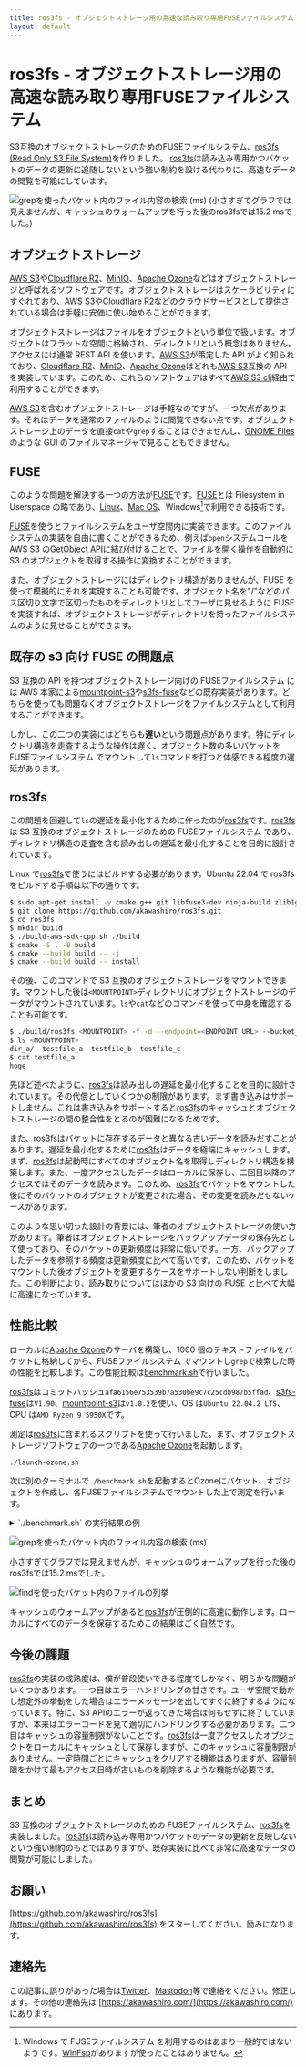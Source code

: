 ```yaml
---
title: ros3fs - オブジェクトストレージ用の高速な読み取り専用FUSEファイルシステム
layout: default
---
```


# ros3fs - オブジェクトストレージ用の高速な読み取り専用FUSEファイルシステム

S3互換のオブジェクトストレージのためのFUSEファイルシステム、[ros3fs (Read Only S3 File System)](https://github.com/akawashiro/ros3fs)を作りました。 [ros3fs](https://github.com/akawashiro/ros3fs)は読み込み専用かつバケットのデータの更新に追随しないという強い制約を設ける代わりに、高速なデータの閲覧を可能にしています。

![grepを使ったバケット内のファイル内容の検索 (ms)](./ros3fs-grep.png)
(小さすぎてグラフでは見えませんが、キャッシュのウォームアップを行った後のros3fsでは15.2 msでした。)

## オブジェクトストレージ

[AWS S3](https://aws.amazon.com/s3/)や[Cloudflare R2](https://developers.cloudflare.com/r2/)、[MinIO](https://min.io/)、[Apache Ozone](https://ozone.apache.org/)などはオブジェクトストレージと呼ばれるソフトウェアです。オブジェクトストレージはスケーラビリティにすぐれており、[AWS S3](https://aws.amazon.com/s3/)や[Cloudflare R2](https://developers.cloudflare.com/r2/)などのクラウドサービスとして提供されている場合は手軽に安価に使い始めることができます。

オブジェクトストレージはファイルをオブジェクトという単位で扱います。オブジェクトはフラットな空間に格納され、ディレクトリという概念はありません。アクセスには通常 REST API を使います。[AWS S3](https://aws.amazon.com/s3/)が策定した API がよく知られており、[Cloudflare R2](https://developers.cloudflare.com/r2/)、[MinIO](https://min.io/)、[Apache Ozone](https://ozone.apache.org/)はどれも[AWS S3](https://aws.amazon.com/s3/)互換の API を実装しています。このため、これらのソフトウェアはすべて[AWS S3 cli](https://docs.aws.amazon.com/cli/latest/reference/s3/)経由で利用することができます。

[AWS S3](https://aws.amazon.com/s3/)を含むオブジェクトストレージは手軽なのですが、一つ欠点があります。それはデータを通常のファイルのように閲覧できない点です。オブジェクトストレージ上のデータを直接`cat`や`grep`することはできませんし、[GNOME Files](https://gitlab.gnome.org/GNOME/nautilus)のような GUI のファイルマネージャで見ることもできません。

## FUSE

このような問題を解決する一つの方法が[FUSE](https://www.kernel.org/doc/html/next/filesystems/fuse.html)です。[FUSE](https://www.kernel.org/doc/html/next/filesystems/fuse.html)とは Filesystem in Userspace の略であり、[Linux](https://github.com/libfuse/libfuse)、[Mac OS](https://osxfuse.github.io/)、Windows[^1]で利用できる技術です。

[^1]: Windows で FUSEファイルシステム を利用するのはあまり一般的ではないようです。[WinFsp](https://github.com/winfsp/winfsp)がありますが使ったことはありません。

[FUSE](https://www.kernel.org/doc/html/next/filesystems/fuse.html)を使うとファイルシステムをユーザ空間内に実装できます。このファイルシステムの実装を自由に書くことができるため、例えば`open`システムコールを AWS S3 の[GetObject API](https://docs.aws.amazon.com/AmazonS3/latest/API/API_GetObject.html)に結び付けることで、ファイルを開く操作を自動的に S3 のオブジェクトを取得する操作に変換することができます。

また、オブジェクトストレージにはディレクトリ構造がありませんが、FUSE を使って模擬的にそれを実現することも可能です。オブジェクト名を"/"などのパス区切り文字で区切ったものをディレクトリとしてユーザに見せるように FUSE を実装すれば、オブジェクトストレージがディレクトリを持ったファイルシステムのように見せることができます。

## 既存の s3 向け FUSE の問題点

S3 互換の API を持つオブジェクトストレージ向けの FUSEファイルシステム には AWS 本家による[mountpoint-s3](https://github.com/awslabs/mountpoint-s3)や[s3fs-fuse](https://github.com/s3fs-fuse/s3fs-fuse)などの既存実装があります。どちらを使っても問題なくオブジェクトストレージをファイルシステムとして利用することができます。

しかし、この二つの実装にはどちらも**遅い**という問題点があります。特にディレクトリ構造を走査するような操作は遅く、オブジェクト数の多いバケットを FUSEファイルシステム でマウントして`ls`コマンドを打つと体感できる程度の遅延があります。

## ros3fs

この問題を回避して`ls`の遅延を最小化するために作ったのが[ros3fs](https://github.com/akawashiro/ros3fs)です。[ros3fs](https://github.com/akawashiro/ros3fs)は S3 互換のオブジェクトストレージのための FUSEファイルシステム であり、ディレクトリ構造の走査を含む読み出しの遅延を最小化することを目的に設計されています。

Linux で[ros3fs](https://github.com/akawashiro/ros3fs)で使うにはビルドする必要があります。Ubuntu 22.04 で ros3fs をビルドする手順は以下の通りです。

```bash
$ sudo apt-get install -y cmake g++ git libfuse3-dev ninja-build zlib1g-dev libcurl4-openssl-dev libssl-dev ccache pkg-config
$ git clone https://github.com/akawashiro/ros3fs.git
$ cd ros3fs
$ mkdir build
$ ./build-aws-sdk-cpp.sh ./build
$ cmake -S . -B build
$ cmake --build build -- -j
$ cmake --build build -- install
```

その後、このコマンドで S3 互換のオブジェクトストレージをマウントできます。マウントした後は`<MOUNTPOINT>`ディレクトリにオブジェクトストレージのデータがマウントされています。`ls`や`cat`などのコマンドを使って中身を確認することも可能です。

```bash
$ ./build/ros3fs <MOUNTPOINT> -f -d --endpoint=<ENDPOINT URL> --bucket_name=<BUCKET NAME ENDS WITH '/'> --cache_dir=<CACHE DIRECTORY>
$ ls <MOUNTPOINT>
dir_a/  testfile_a  testfile_b  testfile_c
$ cat testfile_a
hoge
```

先ほど述べたように、[ros3fs](https://github.com/akawashiro/ros3fs)は読み出しの遅延を最小化することを目的に設計されています。その代償としていくつかの制限があります。まず書き込みはサポートしません。これは書き込みをサポートすると[ros3fs](https://github.com/akawashiro/ros3fs)のキャッシュとオブジェクトストレージの間の整合性をとるのが困難になるためです。

また、[ros3fs](https://github.com/akawashiro/ros3fs)はバケットに存在するデータと異なる古いデータを読みだすことがあります。遅延を最小化するために[ros3fs](https://github.com/akawashiro/ros3fs)はデータを極端にキャッシュします。まず、[ros3fs](https://github.com/akawashiro/ros3fs)は起動時にすべてのオブジェクト名を取得しディレクトリ構造を構築します。また、一度アクセスしたデータはローカルに保存し、二回目以降のアクセスではそのデータを読みます。このため、[ros3fs](https://github.com/akawashiro/ros3fs)でバケットをマウントした後にそのバケットのオブジェクトが変更された場合、その変更を読みだせないケースがあります。

このような思い切った設計の背景には、筆者のオブジェクトストレージの使い方があります。筆者はオブジェクトストレージをバックアップデータの保存先として使っており、そのバケットの更新頻度は非常に低いです。一方、バックアップしたデータを参照する頻度は更新頻度に比べて高いです。このため、バケットをマウントした後オブジェクトを変更するケースをサポートしない判断をしました。この判断により、読み取りについてはほかの S3 向けの FUSE と比べて大幅に高速になっています。

## 性能比較

ローカルに[Apache Ozone](https://ozone.apache.org/)のサーバを構築し、1000 個のテキストファイルをバケットに格納してから、FUSEファイルシステム でマウントし`grep`で検索した時の性能を比較します。この性能比較は[benchmark.sh](https://github.com/akawashiro/ros3fs/blob/master/benchmark.sh)で行いました。

[ros3fs](https://github.com/akawashiro/ros3fs)はコミットハッシュ`afa6156e753539b7a530be9c7c25cdb987b5ffad`、[s3fs-fuse](https://github.com/s3fs-fuse/s3fs-fuse)は`V1.90`、[mountpoint-s3](https://github.com/awslabs/mountpoint-s3)は`v1.0.2`を使い、OS は`Ubuntu 22.04.2 LTS`、CPU は`AMD Ryzen 9 5950X`です。

測定は[ros3fs](https://github.com/akawashiro/ros3fs)に含まれるスクリプトを使って行いました。まず、オブジェクトストレージソフトウェアの一つである[Apache Ozone](https://ozone.apache.org/)を起動します。

```bash
./launch-ozone.sh
```

次に別のターミナルで`./benchmark.sh`を起動するとOzoneにバケット、オブジェクトを作成し、各FUSEファイルシステムでマウントした上で測定を行います。

<details><summary>`./benchmark.sh` の実行結果の例</summary>

```bash
./benchmark.sh
# 省略
========== Compare grep performance without cache warmup ==========
time grep -r /home/akira/ghq/github.com/akawashiro/ros3fs/build_benchmark/ros3fs_mountpoint -e 123

real    0m3.046s
user    0m0.000s
sys     0m0.021s
time grep -r /home/akira/ghq/github.com/akawashiro/ros3fs/build_benchmark/s3fs-fuse_mountpoint -e 123

real    0m2.042s
user    0m0.005s
sys     0m0.016s
time grep -r /home/akira/ghq/github.com/akawashiro/ros3fs/build_benchmark/mountpoint-s3_mountpoint -e 123

real    0m8.660s
user    0m0.004s
sys     0m0.024s
============================================================
========== Compare grep performance with cache warmup ==========
Benchmark 1: grep -r /home/akira/ghq/github.com/akawashiro/ros3fs/build_benchmark/ros3fs_mountpoint -e '123'
  Time (mean ± σ):      15.2 ms ±   1.1 ms    [User: 1.9 ms, System: 4.1 ms]
  Range (min … max):    12.7 ms …  17.0 ms    10 runs

Benchmark 1: grep -r /home/akira/ghq/github.com/akawashiro/ros3fs/build_benchmark/s3fs-fuse_mountpoint -e '123'
  Time (mean ± σ):      2.056 s ±  0.028 s    [User: 0.004 s, System: 0.019 s]
  Range (min … max):    2.009 s …  2.112 s    10 runs

Benchmark 1: grep -r /home/akira/ghq/github.com/akawashiro/ros3fs/build_benchmark/mountpoint-s3_mountpoint -e '123'
  Time (mean ± σ):     10.866 s ±  2.068 s    [User: 0.007 s, System: 0.023 s]
  Range (min … max):    8.913 s … 14.761 s    10 runs

=========================================================
========== Compare find performance without cache warmup ==========                                                                                                time find /home/akira/ghq/github.com/akawashiro/ros3fs/build_benchmark/ros3fs_mountpoint

real    0m0.022s
user    0m0.005s
sys     0m0.000s
time find /home/akira/ghq/github.com/akawashiro/ros3fs/build_benchmark/s3fs-fuse_mountpoint

real    0m0.090s
user    0m0.001s
sys     0m0.000s
time find /home/akira/ghq/github.com/akawashiro/ros3fs/build_benchmark/mountpoint-s3_mountpoint

real    0m0.045s
user    0m0.000s
sys     0m0.003s
============================================================
========== Compare find performance with cache warmup ==========
Benchmark 1: find /home/akira/ghq/github.com/akawashiro/ros3fs/build_benchmark/ros3fs_mountpoint
  Time (mean ± σ):       4.0 ms ±   0.2 ms    [User: 1.1 ms, System: 0.4 ms]
  Range (min … max):     3.7 ms …   4.5 ms    10 runs

  Warning: Command took less than 5 ms to complete. Results might be inaccurate.

Benchmark 1: find /home/akira/ghq/github.com/akawashiro/ros3fs/build_benchmark/s3fs-fuse_mountpoint
  Time (mean ± σ):      22.5 ms ±   1.9 ms    [User: 0.8 ms, System: 0.3 ms]
  Range (min … max):    19.2 ms …  26.0 ms    10 runs

Benchmark 1: find /home/akira/ghq/github.com/akawashiro/ros3fs/build_benchmark/mountpoint-s3_mountpoint
  Time (mean ± σ):      43.8 ms ±   2.5 ms    [User: 1.1 ms, System: 0.4 ms]
  Range (min … max):    41.2 ms …  49.3 ms    10 runs

=========================================================
```

</details>

![grepを使ったバケット内のファイル内容の検索 (ms)](./ros3fs-grep.png)

小さすぎてグラフでは見えませんが、キャッシュのウォームアップを行った後のros3fsでは15.2 msでした。

![findを使ったバケット内のファイルの列挙](./ros3fs-find.png)

キャッシュのウォームアップがあると[ros3fs](https://github.com/akawashiro/ros3fs)が圧倒的に高速に動作します。ローカルにすべてのデータを保存するためこの結果はごく自然です。

## 今後の課題

[ros3fs](https://github.com/akawashiro/ros3fs)の実装の成熟度は、僕が普段使いできる程度でしかなく、明らかな問題がいくつかあります。一つ目はエラーハンドリングの甘さです。ユーザ空間で動かし想定外の挙動をした場合はエラーメッセージを出してすぐに終了するようになっています。特に、S3 APIのエラーが返ってきた場合は何もせずに終了していますが、本来はエラーコードを見て適切にハンドリングする必要があります。二つ目はキャッシュの容量制限がないことです。[ros3fs](https://github.com/akawashiro/ros3fs)は一度アクセスしたオブジェクトをローカルにキャッシュとして保存しますが、このキャッシュに容量制限がありません。一定時間ごとにキャッシュをクリアする機能はありますが、容量制限をかけて最もアクセス日時が古いものを削除するような機能が必要です。

## まとめ

S3 互換のオブジェクトストレージのための FUSEファイルシステム、[ros3fs](https://github.com/akawashiro/ros3fs)を実装しました。[ros3fs](https://github.com/akawashiro/ros3fs)は読み込み専用かつバケットのデータの更新を反映しないという強い制約のもとではありますが、既存実装に比べて非常に高速なデータの閲覧が可能にしました。

## お願い

[https://github.com/akawashiro/ros3fs](https://github.com/akawashiro/ros3fs) をスターしてください。励みになります。

## 連絡先

この記事に誤りがあった場合は[Twitter](https://twitter.com/a_kawashiro)、[Mastodon](https://mstdn.jp/@a_kawashiro)等で連絡をください。修正します。その他の連絡先は [https://akawashiro.com/](https://akawashiro.com/) にあります。
